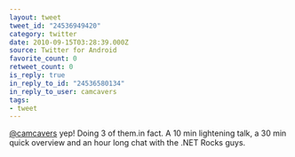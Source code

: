 ```yaml
---
layout: tweet
tweet_id: "24536949420"
category: twitter
date: 2010-09-15T03:28:39.000Z
source: Twitter for Android
favorite_count: 0
retweet_count: 0
is_reply: true
in_reply_to_id: "24536580134"
in_reply_to_user: camcavers
tags:
- tweet
---
```


[@camcavers](https://twitter.com/@camcavers) yep! Doing 3 of them.in fact. A 10 min lightening talk, a 30 min quick overview and an hour long chat with the .NET Rocks guys.
